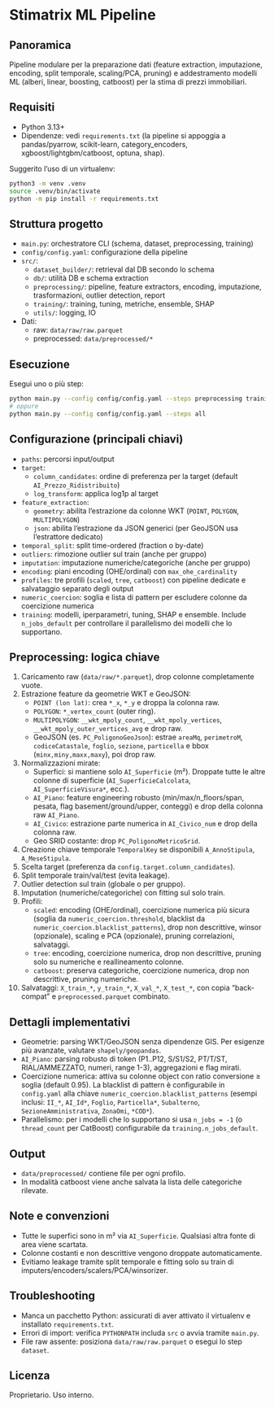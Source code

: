# Stimatrix ML Pipeline

## Panoramica
Pipeline modulare per la preparazione dati (feature extraction, imputazione, encoding, split temporale, scaling/PCA, pruning) e addestramento modelli ML (alberi, linear, boosting, catboost) per la stima di prezzi immobiliari.

## Requisiti
- Python 3.13+
- Dipendenze: vedi `requirements.txt` (la pipeline si appoggia a pandas/pyarrow, scikit-learn, category_encoders, xgboost/lightgbm/catboost, optuna, shap).

Suggerito l’uso di un virtualenv:
```bash
python3 -m venv .venv
source .venv/bin/activate
python -m pip install -r requirements.txt
```

## Struttura progetto
- `main.py`: orchestratore CLI (schema, dataset, preprocessing, training)
- `config/config.yaml`: configurazione della pipeline
- `src/`:
  - `dataset_builder/`: retrieval dal DB secondo lo schema
  - `db/`: utilità DB e schema extraction
  - `preprocessing/`: pipeline, feature extractors, encoding, imputazione, trasformazioni, outlier detection, report
  - `training/`: training, tuning, metriche, ensemble, SHAP
  - `utils/`: logging, IO
- Dati:
  - raw: `data/raw/raw.parquet`
  - preprocessed: `data/preprocessed/*`

## Esecuzione
Esegui uno o più step:
```bash
python main.py --config config/config.yaml --steps preprocessing training
# oppure
python main.py --config config/config.yaml --steps all
```

## Configurazione (principali chiavi)
- `paths`: percorsi input/output
- `target`:
  - `column_candidates`: ordine di preferenza per la target (default `AI_Prezzo_Ridistribuito`)
  - `log_transform`: applica log1p al target
- `feature_extraction`:
  - `geometry`: abilita l’estrazione da colonne WKT (`POINT`, `POLYGON`, `MULTIPOLYGON`)
  - `json`: abilita l’estrazione da JSON generici (per GeoJSON usa l’estrattore dedicato)
- `temporal_split`: split time-ordered (fraction o by-date)
- `outliers`: rimozione outlier sul train (anche per gruppo)
- `imputation`: imputazione numeriche/categoriche (anche per gruppo)
- `encoding`: piani encoding (OHE/ordinal) con `max_ohe_cardinality`
- `profiles`: tre profili (`scaled`, `tree`, `catboost`) con pipeline dedicate e salvataggio separato degli output
- `numeric_coercion`: soglia e lista di pattern per escludere colonne da coercizione numerica
- `training`: modelli, iperparametri, tuning, SHAP e ensemble. Include `n_jobs_default` per controllare il parallelismo dei modelli che lo supportano.

## Preprocessing: logica chiave
1) Caricamento raw (`data/raw/*.parquet`), drop colonne completamente vuote.
2) Estrazione feature da geometrie WKT e GeoJSON:
   - `POINT (lon lat)`: crea `*_x`, `*_y` e droppa la colonna raw.
   - `POLYGON`: `*_vertex_count` (outer ring).
   - `MULTIPOLYGON`: `__wkt_mpoly_count`, `__wkt_mpoly_vertices`, `__wkt_mpoly_outer_vertices_avg` e drop raw.
   - GeoJSON (es. `PC_PoligonoGeoJson`): estrae `areaMq`, `perimetroM`, `codiceCatastale`, `foglio`, `sezione`, `particella` e bbox (`minx,miny,maxx,maxy`), poi drop raw.
3) Normalizzazioni mirate:
   - Superfici: si mantiene solo `AI_Superficie` (m²). Droppate tutte le altre colonne di superficie (`AI_SuperficieCalcolata`, `AI_SuperficieVisura*`, ecc.).
   - `AI_Piano`: feature engineering robusto (min/max/n_floors/span, pesata, flag basement/ground/upper, conteggi) e drop della colonna raw `AI_Piano`.
   - `AI_Civico`: estrazione parte numerica in `AI_Civico_num` e drop della colonna raw.
   - Geo SRID costante: drop `PC_PoligonoMetricoSrid`.
4) Creazione chiave temporale `TemporalKey` se disponibili `A_AnnoStipula`, `A_MeseStipula`.
5) Scelta target (preferenza da `config.target.column_candidates`).
6) Split temporale train/val/test (evita leakage).
7) Outlier detection sul train (globale o per gruppo).
8) Imputation (numeriche/categoriche) con fitting sul solo train.
9) Profili:
   - `scaled`: encoding (OHE/ordinal), coercizione numerica più sicura (soglia da `numeric_coercion.threshold`, blacklist da `numeric_coercion.blacklist_patterns`), drop non descrittive, winsor (opzionale), scaling e PCA (opzionale), pruning correlazioni, salvataggi.
   - `tree`: encoding, coercizione numerica, drop non descrittive, pruning solo su numeriche e reallineamento colonne.
   - `catboost`: preserva categoriche, coercizione numerica, drop non descrittive, pruning numeriche.
10) Salvataggi: `X_train_*`, `y_train_*`, `X_val_*`, `X_test_*`, con copia “back-compat” e `preprocessed.parquet` combinato.

## Dettagli implementativi
- Geometrie: parsing WKT/GeoJSON senza dipendenze GIS. Per esigenze più avanzate, valutare `shapely/geopandas`.
- `AI_Piano`: parsing robusto di token (P1..P12, S/S1/S2, PT/T/ST, RIAL/AMMEZZATO, numeri, range 1-3), aggregazioni e flag mirati.
- Coercizione numerica: attiva su colonne object con ratio conversione ≥ soglia (default 0.95). La blacklist di pattern è configurabile in `config.yaml` alla chiave `numeric_coercion.blacklist_patterns` (esempi inclusi: `II_*`, `AI_Id*`, `Foglio`, `Particella*`, `Subalterno`, `SezioneAmministrativa`, `ZonaOmi`, `*COD*`).
- Parallelismo: per i modelli che lo supportano si usa `n_jobs = -1` (o `thread_count` per CatBoost) configurabile da `training.n_jobs_default`.

## Output
- `data/preprocessed/` contiene file per ogni profilo.
- In modalità catboost viene anche salvata la lista delle categoriche rilevate.

## Note e convenzioni
- Tutte le superfici sono in m² via `AI_Superficie`. Qualsiasi altra fonte di area viene scartata.
- Colonne costanti e non descrittive vengono droppate automaticamente.
- Evitiamo leakage tramite split temporale e fitting solo su train di imputers/encoders/scalers/PCA/winsorizer.

## Troubleshooting
- Manca un pacchetto Python: assicurati di aver attivato il virtualenv e installato `requirements.txt`.
- Errori di import: verifica `PYTHONPATH` includa `src` o avvia tramite `main.py`.
- File raw assente: posiziona `data/raw/raw.parquet` o esegui lo step `dataset`.

## Licenza
Proprietario. Uso interno.